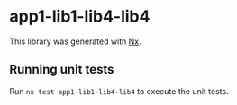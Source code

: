# app1-lib1-lib4-lib4

This library was generated with [Nx](https://nx.dev).

## Running unit tests

Run `nx test app1-lib1-lib4-lib4` to execute the unit tests.
